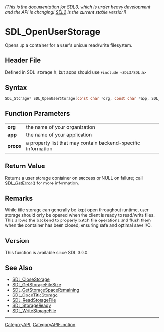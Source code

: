 ###### (This is the documentation for SDL3, which is under heavy development and the API is changing! [SDL2](https://wiki.libsdl.org/SDL2/) is the current stable version!)
# SDL_OpenUserStorage

Opens up a container for a user's unique read/write filesystem.

## Header File

Defined in [SDL_storage.h](https://github.com/libsdl-org/SDL/blob/main/include/SDL3/SDL_storage.h), but apps should use `#include <SDL3/SDL.h>`

## Syntax

```c
SDL_Storage* SDL_OpenUserStorage(const char *org, const char *app, SDL_PropertiesID props);

```

## Function Parameters

|               |                                                               |
| ------------- | ------------------------------------------------------------- |
| **org**       | the name of your organization                                 |
| **app**       | the name of your application                                  |
| **props**     | a property list that may contain backend-specific information |

## Return Value

Returns a user storage container on success or NULL on failure; call
[SDL_GetError](SDL_GetError)() for more information.

## Remarks

While title storage can generally be kept open throughout runtime, user
storage should only be opened when the client is ready to read/write files.
This allows the backend to properly batch file operations and flush them
when the container has been closed; ensuring safe and optimal save I/O.

## Version

This function is available since SDL 3.0.0.

## See Also

* [SDL_CloseStorage](SDL_CloseStorage)
* [SDL_GetStorageFileSize](SDL_GetStorageFileSize)
* [SDL_GetStorageSpaceRemaining](SDL_GetStorageSpaceRemaining)
* [SDL_OpenTitleStorage](SDL_OpenTitleStorage)
* [SDL_ReadStorageFile](SDL_ReadStorageFile)
* [SDL_StorageReady](SDL_StorageReady)
* [SDL_WriteStorageFile](SDL_WriteStorageFile)

----
[CategoryAPI](CategoryAPI), [CategoryAPIFunction](CategoryAPIFunction)

